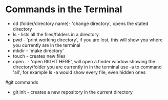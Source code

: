 # Commands in the Terminal
- cd (folder/directory name)- 'change directory',  opens the stated directory
- ls - lists all the files/folders in a directory
- pwd - 'print working directory', if you are lost, this will show you where you currently are in the terminal
- mkdir - 'make directory'
- touch - creates new files
- open . - 'open RIGHT HERE', will open a finder window showing the directory/folder you are currently in in the terminal
use -a to command 'all', for example ls -a would show every file, even hidden ones

#git commands
- git init - creates a new repository in the current directory
